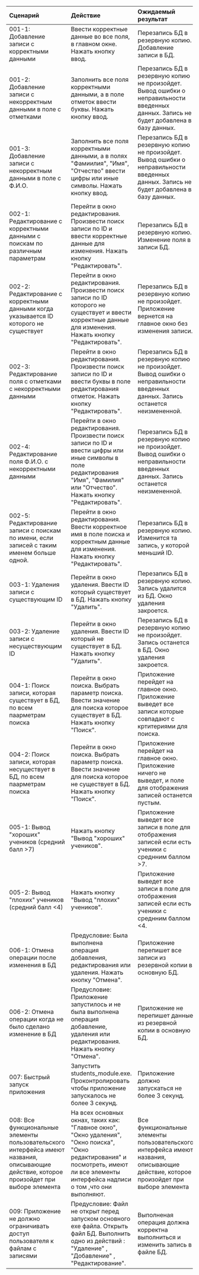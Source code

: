 |Cценарий|Действие|Ожидаемый результат|Фактический результат| Оценка|
|:---|:---|:---|:---|:---|
|001-1: Добавление записи с корректными данными | Ввести корректные данные во все поля, в главном окне. Нажать кнопку ввод. | Перезапись БД в резервную копию. Добавление записи в БД. | | |
|001-2: Добавление записи с некорректным данными в поле с отметками | Заполнить все поля корректными данными, а в поле отметок ввести буквы. Нажать кнопку ввод. | Перезапись БД в резервную копию не произойдет. Вывод ошибки о неправильности введенных данных. Запись не будет добавлена в базу данных. | | |
|001-3: Добавление записи с некорректным данными в поле с Ф.И.О. | Заполнить все поля корректными данными, а в полях "Фамиилия", "Имя", "Отчество" ввести цифры или иные символы. Нажать кнопку ввод. | Перезапись БД в резервную копию не произойдет. Вывод ошибки о неправильности введенных данных. Запись не будет добавлена в базу данных. | | |
|002-1: Редактирование с корректными данными с поискам по различным параметрам | Перейти в окно редактирования. Произвести поиск записи по ID и ввести корректные данные для изменения. Нажать кнопку "Редактировать". | Перезапись БД в  резервную копию. Изменение поля в записи БД. | | |
|002-2: Редактирование с корректными данными когда указывается ID которого не существует | Перейти в окно редактирования. Произвести поиск записи по ID которого не существует и ввести корректные данные для изменения. Нажать кнопку "Редактировать". | Перезапись БД в резервную копию не произойдет. Приложение вернется на главное окно без изменения записи. | | |
|002-3: Редактирование поля с отметками с некорректными данными | Перейти в окно редактирования. Произвести поиск записи по ID и ввести буквы в поле редактирования отметок. Нажать кнопку "Редактировать". | Перезапись БД в резервную копию не произойдет. Вывод ошибки о неправильности введенных данных. Запись останется неизмененной. | | |
|002-4: Редактирование поля Ф.И.О. c некорректными данными | Перейти в окно редактирования. Произвести поиск записи по ID и ввести цифры или иные символы в поле редактирования "Имя", "Фамилия" или "Отчество". Нажать кнопку "Редактировать". | Перезапись БД в резервную копию не произойдет. Вывод ошибки о неправильности введенных данных. Запись останется неизмененной. | | |
|002-5: Редактирование записи с поискам по имени, если записей с таким именем больше одной. | Перейти в окно редактирования. Ввести корректное имя в поле поиска и корректным данные для изменения. Нажать кнопку "Редактировать". | Перезапись БД в резервную копию. Изменится та запись, у которой меньший ID. | | |
|003-1: Удаления записи с существующим ID | Перейти в окно удаления. Ввести ID который существует в БД. Нажать кнопку "Удалить". | Перезапись БД в резервную копию. Запись удалится из БД. Окно удаления закроется. | | |
|003-2: Удаление записи с несуществующим ID | Перейти в окно удаления. Ввести ID который не существует в БД. Нажать кнопку "Удалить".  | Перезапись БД в резервную копию не произойдет. Запись останется в БД. Окно удаления закроется. | | |
|004-1: Поиск записи, которая существует в БД, по всем паарметрам поиска | Перейти в окно поиска. Выбрать параметр поиска. Ввести значение для поиска которое существует в БД. Нажать кнопку "Поиск". | Приложение перейдет на главное окно. Приложение выведет все записи которые совпадают с кртитериями для поиска. |||
|004-2: Поиск записи, которая несуществует в БД, по всем паарметрам поиска | Перейти в окно поиска. Выбрать параметр поиска. Ввести значение для поиска которое не существует в БД. Нажать кнопку "Поиск". | Приложение перейдет на главное окно. Приложение ничего не выведет, и поле для отображения записей останется пустым. |||
|005-1: Вывод "хороших" учеников (средний балл >7) | Нажать кнопку "Вывод "хороших" учеников". | Приложение выведет все записи в поле для отображения записей если есть ученики с среднним баллом >7. |||
|005-2: Вывод "плохих" учеников (средний балл <4) | Нажать кнопку "Вывод "плохих" учеников". | Приложение выведет все записи в поле для отображения записей если есть ученики с среднним баллом <4. |||
|006-1: Отмена операции после изменения в БД | Предусловие: Была выполнена операция добавления, редактирования или удаления. Нажать кнопку "Отмена". | Приложение перепишет все записи из резервной копии в основную БД. |||
|006-2: Отмена операции когда не было сделано изменение в БД | Предусловие: Приложение запустилось и не была выполнена операция добавление, удаления или редактирования. Нажать кнопку "Отмена". | Приложение не перепишет данные из резервной копии в основную БД. |||
|007: Быстрый запуск приложения | Запустить students_module.exe. Проконтролировать чтобы приложение запускалось не более 3 секунд. | Приложение должно запускаться не более 3 секунд. |||
|008: Все функциональные элементы пользовательского интерфейса имеют названия, описывающие действие, которое произойдет при выборе элемента | На всех основных окнах, таких как: "Главное окно", "Окно удаления", "Окно поиска", "Окно редактирования" и посмотреть, имеют ли все элементы интерфейса надписи о том ,что они выполняют. | Все функциональные элементы пользовательского интерфейса имеют названия, описывающие действие, которое произойдет при выборе элемента |||
|009: Приложение не должно ограничивать доступ пользователя к файлам с записями | Предусловие: Файл не открыт перед запуском основного exe файла. Открыть файл БД. Выполнить одно из действий : "Удаление" , "Добавление" , "Редактирование". | Выполненая операция должна корректна выполниться и изменить запись в файле БД. |||